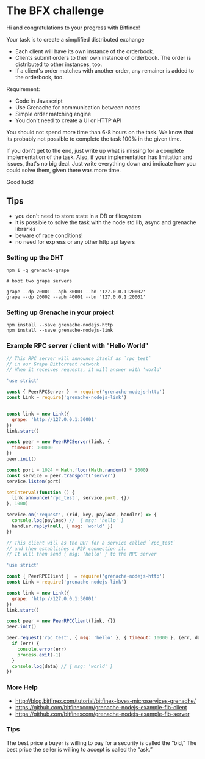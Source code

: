 # The BFX challenge

Hi and congratulations to your progress with Bitfinex!

Your task is to create a simplified distributed exchange

* Each client will have its own instance of the orderbook.
* Clients submit orders to their own instance of orderbook. The order is distributed to other instances, too.
* If a client's order matches with another order, any remainer is added to the orderbook, too.

Requirement:
* Code in Javascript
* Use Grenache for communication between nodes
* Simple order matching engine
* You don't need to create a UI or HTTP API

You should not spend more time than 6-8 hours on the task. We know that its probably not possible to complete the task 100% in the given time.


If you don't get to the end, just write up what is missing for a complete implementation of the task. Also, if your implementation has limitation and issues, that's no big deal. Just write everything down and indicate how you could solve them, given there was more time.

Good luck!

## Tips

 - you don't need to store state in a DB or filesystem
 - it is possible to solve the task with the node std lib, async and grenache libraries
 - beware of race conditions!
 - no need for express or any other http api layers

### Setting up the DHT

```
npm i -g grenache-grape
```

```
# boot two grape servers

grape --dp 20001 --aph 30001 --bn '127.0.0.1:20002'
grape --dp 20002 --aph 40001 --bn '127.0.0.1:20001'
```

### Setting up Grenache in your project

```
npm install --save grenache-nodejs-http
npm install --save grenache-nodejs-link
```


### Example RPC server / client with "Hello World"

```js
// This RPC server will announce itself as `rpc_test`
// in our Grape Bittorrent network
// When it receives requests, it will answer with 'world'

'use strict'

const { PeerRPCServer }  = require('grenache-nodejs-http')
const Link = require('grenache-nodejs-link')


const link = new Link({
  grape: 'http://127.0.0.1:30001'
})
link.start()

const peer = new PeerRPCServer(link, {
  timeout: 300000
})
peer.init()

const port = 1024 + Math.floor(Math.random() * 1000)
const service = peer.transport('server')
service.listen(port)

setInterval(function () {
  link.announce('rpc_test', service.port, {})
}, 1000)

service.on('request', (rid, key, payload, handler) => {
  console.log(payload) //  { msg: 'hello' }
  handler.reply(null, { msg: 'world' })
})

```

```js
// This client will as the DHT for a service called `rpc_test`
// and then establishes a P2P connection it.
// It will then send { msg: 'hello' } to the RPC server

'use strict'

const { PeerRPCClient }  = require('grenache-nodejs-http')
const Link = require('grenache-nodejs-link')

const link = new Link({
  grape: 'http://127.0.0.1:30001'
})
link.start()

const peer = new PeerRPCClient(link, {})
peer.init()

peer.request('rpc_test', { msg: 'hello' }, { timeout: 10000 }, (err, data) => {
  if (err) {
    console.error(err)
    process.exit(-1)
  }
  console.log(data) // { msg: 'world' }
})
```

### More Help

 - http://blog.bitfinex.com/tutorial/bitfinex-loves-microservices-grenache/
 - https://github.com/bitfinexcom/grenache-nodejs-example-fib-client
 - https://github.com/bitfinexcom/grenache-nodejs-example-fib-server


### Tips
The best price a buyer is willing to pay for a security is called the “bid,” 
The best price the seller is willing to accept is called the “ask.”
